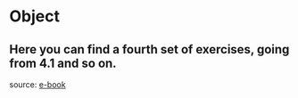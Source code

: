 # Object
Here you can find a fourth set of exercises, going from 4.1 and so on.
---
source: [e-book](https://javascript.info)
